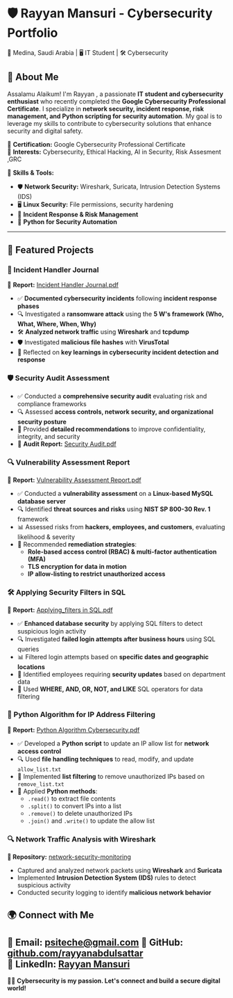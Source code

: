 
# 🛡️ Rayyan Mansuri - Cybersecurity Portfolio  
📍 Medina, Saudi Arabia | 🖥️ IT Student | 🛠️ Cybersecurity 

## 🚀 About Me  
Assalamu Alaikum! I'm Rayyan , a passionate **IT student and cybersecurity enthusiast** who recently completed the **Google Cybersecurity Professional Certificate**. I specialize in **network security, incident response, risk management, and Python scripting for security automation**. My goal is to leverage my skills to contribute to cybersecurity solutions that enhance security and digital safety.

🔹 **Certification:** Google Cybersecurity Professional Certificate  
🔹 **Interests:** Cybersecurity, Ethical Hacking, AI in Security, Risk Assesment ,GRC 

🔹 **Skills & Tools:**  
- 🛡️ **Network Security:** Wireshark, Suricata, Intrusion Detection Systems (IDS)  
- 🖥️ **Linux Security:** File permissions, security hardening  
- 🚨 **Incident Response & Risk Management**  
- 🐍 **Python for Security Automation**  

---

## 📌 Featured Projects  


### 🚨 Incident Handler Journal  
📄 **Report:** [Incident Handler Journal.pdf]()  
- ✅ **Documented cybersecurity incidents** following **incident response phases**  
- 🔍 Investigated a **ransomware attack** using the **5 W's framework (Who, What, Where, When, Why)**  
- 🛠️ **Analyzed network traffic** using **Wireshark** and **tcpdump**  
- 🛡️ Investigated **malicious file hashes** with **VirusTotal**  
- 📖 Reflected on **key learnings in cybersecurity incident detection and response**  

### 🛡️ Security Audit Assessment  
- ✅ Conducted a **comprehensive security audit** evaluating risk and compliance frameworks  
- 🔍 Assessed **access controls, network security, and organizational security posture**  
- 📑 Provided **detailed recommendations** to improve confidentiality, integrity, and security  
- 📄 **Audit Report:** [Security Audit.pdf](https://github.com/gahwah/CyberSecurity-Portfolio/blob/29490def0a12109102e5f67c8ef2bf4829f3ff27/Security%20Audit.pdf)

 ### 🔍 Vulnerability Assessment Report  
📄 **Report:** [Vulnerability Assessment Report.pdf](https://github.com/gahwah/CyberSecurity-Portfolio/blob/278877950b64107314b248922f57db7ef5489db2/Vulnerability%20Assessment%20Report.pdf)  
- ✅ Conducted a **vulnerability assessment** on a **Linux-based MySQL database server**  
- 🔍 Identified **threat sources and risks** using **NIST SP 800-30 Rev. 1** framework  
- 📊 Assessed risks from **hackers, employees, and customers**, evaluating likelihood & severity  
- 🔐 Recommended **remediation strategies**:  
  - **Role-based access control (RBAC) & multi-factor authentication (MFA)**  
  - **TLS encryption for data in motion**  
  - **IP allow-listing to restrict unauthorized access**

### 🛠️ Applying Security Filters in SQL  
📄 **Report:** [Applying_filters in SQL.pdf](https://github.com/gahwah/CyberSecurity-Portfolio/blob/29e63ede19bac24fbef2f72be52eeaa032f40af9/File%20Permissions%20in%20Linux.pdf)  
- ✅ **Enhanced database security** by applying SQL filters to detect suspicious login activity  
- 🔍 Investigated **failed login attempts after business hours** using SQL queries  
- 📊 Filtered login attempts based on **specific dates and geographic locations**  
- 🔐 Identified employees requiring **security updates** based on department data  
- 🚀 Used **WHERE, AND, OR, NOT, and LIKE** SQL operators for data filtering


### 🐍 Python Algorithm for IP Address Filtering  
📄 **Report:** [Python Algorithm Cybersecurity.pdf](https://github.com/gahwah/CyberSecurity-Portfolio/blob/5095e47a18889a1585847da564904e9e17aeab31/pyhton_algorithm%20cybersecurity.pdf)  
- ✅ Developed a **Python script** to update an IP allow list for **network access control**  
- 🔍 Used **file handling techniques** to read, modify, and update `allow_list.txt`  
- 🔐 Implemented **list filtering** to remove unauthorized IPs based on `remove_list.txt`  
- 🚀 Applied **Python methods**:  
  - `.read()` to extract file contents  
  - `.split()` to convert IPs into a list  
  - `.remove()` to delete unauthorized IPs  
  - `.join()` and `.write()` to update the allow list  

### 🔍 **Network Traffic Analysis with Wireshark**  
**📂 Repository:** [network-security-monitoring](https://github.com/rayyanabdulsattar/network-security-monitoring)  
- Captured and analyzed network packets using **Wireshark** and **Suricata**  
- Implemented **Intrusion Detection System (IDS)** rules to detect suspicious activity  
- Conducted security logging to identify **malicious network behavior**  



## 🌍 Connect with Me  
📧 **Email:** psiteche@gmail.com
🔗 **GitHub:** [github.com/rayyanabdulsattar](https://github.com/rayyanabdulsattar)  
💼 **LinkedIn:** [Rayyan Mansuri](www.linkedin.com/in/rayyanmr)
---

👨‍💻 **Cybersecurity is my passion. Let's connect and build a secure digital world!**  
